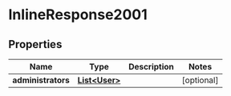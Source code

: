 

# InlineResponse2001

## Properties

Name | Type | Description | Notes
------------ | ------------- | ------------- | -------------
**administrators** | [**List&lt;User&gt;**](User.md) |  |  [optional]



